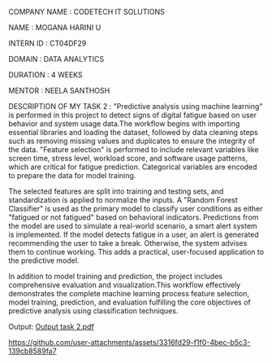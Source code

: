 COMPANY NAME : CODETECH IT SOLUTIONS

NAME : MOGANA HARINI U

INTERN ID : CT04DF29

DOMAIN : DATA ANALYTICS

DURATION : 4 WEEKS

MENTOR : NEELA SANTHOSH

DESCRIPTION OF MY TASK 2 : "Predictive analysis using machine learning" is performed in this project to detect signs of digital fatigue based on user behavior and system usage data.The workflow begins with importing essential libraries and loading the dataset, followed by data cleaning steps such as removing missing values and duplicates to ensure the integrity of the data. "Feature selection" is performed to include relevant variables like screen time, stress level, workload score, and software usage patterns, which are critical for fatigue prediction. Categorical variables are encoded to prepare the data for model training.

The selected features are split into training and testing sets, and standardization is applied to normalize the inputs. A "Random Forest Classifier" is used as the primary model to classify user conditions as either "fatigued or not fatigued" based on behavioral indicators. Predictions from the model are used to simulate a real-world scenario, a smart alert system is implemented. If the model detects fatigue in a user, an alert is generated recommending the user to take a break. Otherwise, the system advises them to continue working. This adds a practical, user-focused application to the predictive model.

In addition to model training and prediction, the project includes comprehensive evaluation and visualization.This workflow effectively demonstrates the complete machine learning process feature selection, model training, prediction, and evaluation fulfilling the core objectives of predictive analysis using classification techniques.

 Output:
[Output task 2.pdf](https://github.com/user-attachments/files/20430201/Output.task.2.pdf)

https://github.com/user-attachments/assets/3316fd29-f1f0-4bec-b5c3-139cb8589fa7

